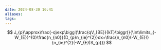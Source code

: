 ```yaml
---
date: 2024-08-30 16:41
aliases: 
tags: 
---
```

$$
J_{p}\approx\frac{-q\exp\biggl(\frac{qV_{BE}}{kT}\biggr)}{\int\limits_{-W_{E}}^{0}\frac{n_{n0}}{D_{p}n_{ie}^{2}}dx+\frac{n_{n0}(-W_{E})}{n_{ie}^{2}(-W_{E})S_{p}}}
$$
